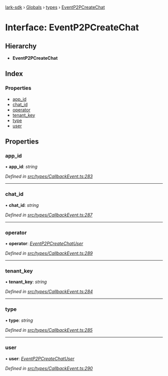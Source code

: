 [lark-sdk](../README.md) › [Globals](../globals.md) › [types](../modules/types.md) › [EventP2PCreateChat](types.eventp2pcreatechat.md)

# Interface: EventP2PCreateChat

## Hierarchy

* **EventP2PCreateChat**

## Index

### Properties

* [app_id](types.eventp2pcreatechat.md#app_id)
* [chat_id](types.eventp2pcreatechat.md#chat_id)
* [operator](types.eventp2pcreatechat.md#operator)
* [tenant_key](types.eventp2pcreatechat.md#tenant_key)
* [type](types.eventp2pcreatechat.md#type)
* [user](types.eventp2pcreatechat.md#user)

## Properties

###  app_id

• **app_id**: *string*

*Defined in [src/types/CallbackEvent.ts:283](https://github.com/TbhT/lark-sdk/blob/5ecb791/src/types/CallbackEvent.ts#L283)*

___

###  chat_id

• **chat_id**: *string*

*Defined in [src/types/CallbackEvent.ts:287](https://github.com/TbhT/lark-sdk/blob/5ecb791/src/types/CallbackEvent.ts#L287)*

___

###  operator

• **operator**: *[EventP2PCreateChatUser](types.eventp2pcreatechatuser.md)*

*Defined in [src/types/CallbackEvent.ts:289](https://github.com/TbhT/lark-sdk/blob/5ecb791/src/types/CallbackEvent.ts#L289)*

___

###  tenant_key

• **tenant_key**: *string*

*Defined in [src/types/CallbackEvent.ts:284](https://github.com/TbhT/lark-sdk/blob/5ecb791/src/types/CallbackEvent.ts#L284)*

___

###  type

• **type**: *string*

*Defined in [src/types/CallbackEvent.ts:285](https://github.com/TbhT/lark-sdk/blob/5ecb791/src/types/CallbackEvent.ts#L285)*

___

###  user

• **user**: *[EventP2PCreateChatUser](types.eventp2pcreatechatuser.md)*

*Defined in [src/types/CallbackEvent.ts:290](https://github.com/TbhT/lark-sdk/blob/5ecb791/src/types/CallbackEvent.ts#L290)*
